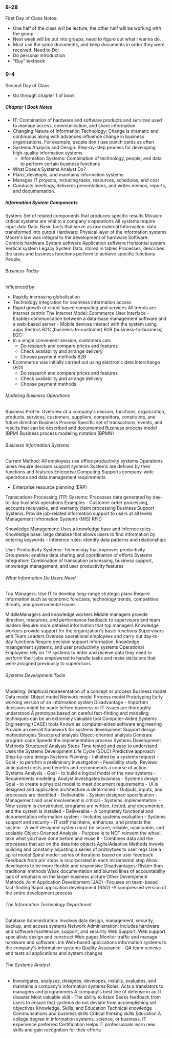 
### 8-28
First Day of Class Notes:
- One half of the class will be lecture, the other half will be working with the group
- Next week will be put into groups, need to figure out what I wanna do. 
- Must use the same documents, and keep documents in order they were received.
Need to Do:
- Do personal introduction
- "Buy" textbook

### 9-4
Second Day of Class
- Go through chapter 1 of book
##### Chapter 1 Book Notes
- IT: Combination of hardware and software products and services used to manage access, communication, and share information.
- Changing Nature of Information Technology: Change is dramatic and continuous along with advances influence change in business organizations. For example, people don't use punch cards as often
- Systems Analysis and Design: Step-by-step process for developing high-quality information systems
	- Information Systems: Combination of technology, people, and data to perform certain business functions
- What Does a Systems Analyst Do?
- Plans, developls, and maintains information systems
- Manages IT projects, including tasks, resources, schedules, and cost
- Conducts meetings, deliveres presentations, and writes memos, reports, and documentation.
##### Information System Components
System: Set of related components that produces specific results
	Mission-critical systems are vital to a company's operations
All systems require input data
	Data: Basic facts that serve as raw material
		Information: data transformed into output
	Hardware:
		Physical layer of the information systems
		Moore's law was integral to the development of hardware
	Software:
		Controls hardware
		System software
		Application software
			Horizontal system
			Vertical system
			Legacy System
	Data, stored in tables
	Processes, describes the tasks and business functions perform to achieve specific functions
	People,
###### Business Today
Influenced by:
- Rapidly increasing globalization
- Technology integration for seamless information access
- Rapid growth of cloud-based computing and services
All trends are internet centric
The Internet Model:
	Ecommerce
	User Interface - Enables communcation between a data-base management software and a web-based server
		- Mobile devices interact with the system using apps
		Sectors
			B2C (business-to-customer)
			B2B (business-to-business)
B2C:
- in a single convenient session, customers can:
	- Do research and compare prices and features
	- Check availability and arrange delivery
	- Choose payment methods
B2B
- Ecommerce was initially carried out using electronic data interchange (EDI)
	- Do research and compare prices and features
	- Check availability and arrange delivery
	- Choose payment methods

###### Modeling Business Operations
Business Profile:
	Overview of a company's mission, functions, organization, products, services, customers, suppliers, competitors, constraints, and future direction
Business Process
	Specific set of transactions, events, and results that can be described and documented
	Business process model (BPM)
	Business process modeling notation (BPMN)

###### Business Information Systems
Current Method:
All employess use office productivity systems
Operations users require decision support systems
Systems are defined by their functions and features
Enterprise Computing
Supports company-wide operations and data management requirements
- Enterprise resource planning (ERP) 

Transcations Processing (TP) Systems:
	Processes data generated by day-to-day business operations
	Examples - Customer order processing, accounts receivable, and warranty claim processing
Business Support Systems:
	Provide job-related information support to users at all levels 
Management Infromation Systems (MIS)
RFID

Knowledge Management:
	Uses a knowledge base and infernce rules
		- Knowledge base: large databse that allows users to find information by entering keywords
		- Inference rules: identify data patterns and relationships

User Productivity Systems:
	Technology that improves productivity
	Groupware: enables data sharing and coordination of efforts
Systems Integration:
	Combination of transcation processing, business support, knowledge management, and user productivity features

###### What Information Do Users Need
Top Managers:
	Use IT to develop long-range strategic plans
		Require information such as economic forecasts, technology trends, competitive threats, and governmental issues
		
MiddleManagers and knowledge workers
	Middle managers provide direction, resources, and performance feedback to supervisors and team leaders
		Require more detailed information that top managers
	Knowledge workers provide support for the organization's basic functions
Supervisors and Team Leaders
	Oversee operational employees and carry out day-to-day functions
		Require decision support information, knowledge maangement systems, and user productivity systems
Operational Employees
	rely on TP systems to enter and receive data they need to perform their jobs
	empowered to handle tasks and make decisions that were assigned previously to supervisors

###### Systems Development Tools
Modeling:
	Graphical representation of a concept or process
		Business model
		Data model 
		Object model
		Network model
		Process model
Prototyping
	Early working version of an information system
		Disadvantage - Important decisions might be made before business or IT issues are thoroughly understood
	A prototype based on careful fact-finding and modeling techniques can be an extremely valuable tool
Computer-Aided Systems Engineering (CASE) tools
	Known as computer-aided software engineering
	Provide an overall framework for systems development
	Support design methodologies
		Structured analysis
		Object-oriented analysis
	Generate program code
		Speeds the implementation process
Systems Development Methods
	Structured Analysis Steps
		Time tested and easy to understand
		Uses the Systems Development Life Cycle (SDLC)
		Predictive approach
		Step-by-step design
		Systems Planning
			- Initiated by a systems request
			- Goal - to perofrm a preliminary investigation
			- Feasibility study: Reviews anticipated costs and benefits and recommends a course of action
		- Systems Analysis
			- Goal - to build a logical model of the new systems
			- Requirements modeling: Analyst investigates business 
		- Systems design
			- Goal - to create a physical model to meet document requirements
			- UI is designed and application architecture is determined
			- Outputs, inputs, and processes are identified
			- Deliverable - System designed specification
			- Management and user involvement is critical
		- Systems implementaiton:
			- New system is constrcuted, programs are written, tested, and documented, and the system is installed
			- Deliverable - A completely functional and dcoumentation information system
			- Includes systems evaluation
		- Systems support and security
			- IT staff maintains, enhances, and protects the system
			- A well-designed system must be secure, reliable, maintanble, and scalable
		Object-Oriented Analysis
			- Purpose is to NOT reinvent the wheel, take what you have done before and reuse it
			- Combines data and the proceeses that act on the data into objects
		Agile/Adaptive Methods
			Invovle building and constanly adjusting a series of protoytpes to user reqs
			Use a spiral model
				Spiral model: series of iterations based on user feedback
				Feedback from prir steps is incorporated in each incremental step
			Allow developers to be more flexible and responsive
			Disadvantages:
				Riskier than traditional methods
				Weak documentation and blurred lines of accountability 
				lack of emphasis on the larger business picture
		Other Development Methods
			Joint Application Development (JAD)
				-Focuses on team-based fact-finding
			Rapid application development (RAD)
				-A compressed version of the entire development process
###### The Information Technology Department
Database Administration:
	Involves data design, management, security, backup, and access systems
Network Administration:
	Includes hardware and software maintenace, support, and security
Web Support:
	Web support specialists design and construct Web pages
		Monitor traffic and manage hardware and software 
		Link Web-based applications information systems to the company's information systems
Quality Assurance
	- QA team reviews and tests all applications and system changes

###### The Systems Analyst
- Investigates, analyzes, designes, developes, installs, evaluates, and maintains a company's information systems
Roles: 
	Acts a translators to managers and programmers
	A company's best line of defense in an IT disaster
	Most valuable skill - The ability to listen
	Seeks feedback from users to ensure that systems do not deviate from accomplishing set objectives
Knowledge, Skills, and Education
	Technical knowledge
	Communcations and business skills
	Critical thinking skills
Education
	A college degree in information systems, science, or business, IT experience preferred
Certification
	Helps IT professionals learn new skills and gain recognition for their efforts


